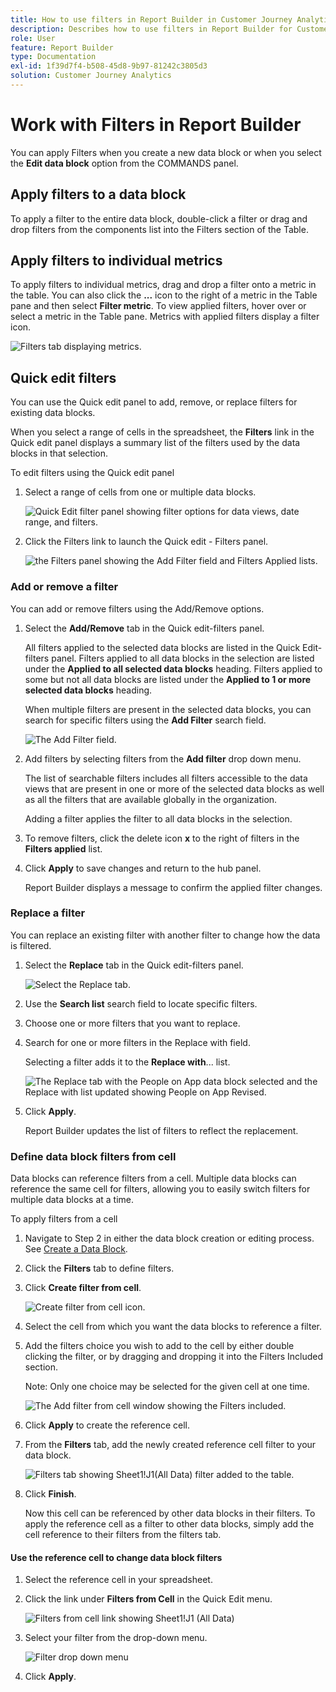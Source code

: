 ```yaml
---
title: How to use filters in Report Builder in Customer Journey Analytics
description: Describes how to use filters in Report Builder for Customer Journey Analytics
role: User
feature: Report Builder
type: Documentation
exl-id: 1f39d7f4-b508-45d8-9b97-81242c3805d3
solution: Customer Journey Analytics
---
```

# Work with Filters in Report Builder

You can apply Filters when you create a new data block or when you select the **Edit data block** option from the COMMANDS panel.

## Apply filters to a data block

To apply a filter to the entire data block, double-click a filter or drag and drop filters from the components list into the Filters section of the Table.

## Apply filters to individual metrics

To apply filters to individual metrics, drag and drop a filter onto a metric in the table. You can also click the **...** icon to the right of a metric in the Table pane and then select **Filter metric**. To view applied filters, hover over or select a metric in the Table pane. Metrics with applied filters display a filter icon.

![Filters tab displaying metrics.](./assets/filter_by.png)

## Quick edit filters

You can use the Quick edit panel to add, remove, or replace filters for existing data blocks.

When you select a range of cells in the spreadsheet, the **Filters** link in the Quick edit panel displays a summary list of the filters used by the data blocks in that selection.

To edit filters using the Quick edit panel

1. Select a range of cells from one or multiple data blocks.

    ![Quick Edit filter panel showing filter options for data views, date range, and filters.](./assets/select_multiple_dbs.png)

1. Click the Filters link to launch the Quick edit - Filters panel.

    ![the Filters panel showing the Add Filter field and Filters Applied lists.](./assets/quick_edit_filters.png)

### Add or remove a filter

You can add or remove filters using the Add/Remove options.

1. Select the **Add/Remove** tab in the Quick edit-filters panel.

    All filters applied to the selected data blocks are listed in the Quick Edit-filters panel. Filters applied to all data blocks in the selection are listed under the **Applied to all selected data blocks** heading. Filters applied to some but not all data blocks are listed under the **Applied to 1 or more selected data blocks** heading.

    When multiple filters are present in the selected data blocks, you can search for specific filters using the **Add Filter** search field.

    ![The Add Filter field.](./assets/add_filter.png)

1. Add filters by selecting filters from the **Add filter** drop down menu.

    The list of searchable filters includes all filters accessible to the data views that are present in one or more of the selected data blocks as well as all the filters that are available globally in the organization.

    Adding a filter applies the filter to all data blocks in the selection.

1. To remove filters, click the delete icon **x** to the right of filters in the **Filters applied** list.

1. Click **Apply** to save changes and return to the hub panel.

    Report Builder displays a message to confirm the applied filter changes.

### Replace a filter

You can replace an existing filter with another filter to change how the data is filtered.

1. Select the **Replace** tab in the Quick edit-filters panel.

    ![Select the Replace tab.](./assets/replace_filter.png)

1. Use the **Search list** search field to locate specific filters.

1. Choose one or more filters that you want to replace.

1. Search for one or more filters in the Replace with field.

    Selecting a filter adds it to the **Replace with**... list.

    ![The Replace tab with the People on App data block selected and the Replace with list updated showing People on App Revised.](./assets/replace_screen_new.png)

1. Click **Apply**.

    Report Builder updates the list of filters to reflect the replacement.

### Define data block filters from cell

Data blocks can reference filters from a cell. Multiple data blocks can reference the same cell for filters, allowing you to easily switch filters for multiple data blocks at a time.

To apply filters from a cell

1. Navigate to Step 2 in either the data block creation or editing process. See [Create a Data Block](./create-a-data-block.md).
1. Click the **Filters** tab to define filters.
1. Click **Create filter from cell**.

    ![Create filter from cell icon.](./assets/create-filter-from-cell.png)

1. Select the cell from which you want the data blocks to reference a filter.
   
1. Add the filters choice you wish to add to the cell by either double clicking the filter, or by dragging and dropping it into the Filters Included section. 
   
   Note: Only one choice may be selected for the given cell at one time.

    ![The Add filter from cell window showing the Filters included.](./assets/select-filters.png)

1. Click **Apply** to create the reference cell.

1. From the **Filters** tab, add the newly created reference cell filter to your data block.

    ![Filters tab showing Sheet1!J1(All Data) filter added to the table.](./assets/reference-cell-filter.png)

1. Click **Finish**.

    Now this cell can be referenced by other data blocks in their filters. To apply the reference cell as a filter to other data blocks, simply add the cell reference to their filters from the filters tab. 

#### Use the reference cell to change data block filters

1. Select the reference cell in your spreadsheet.

1. Click the link under **Filters from Cell** in the Quick Edit menu.

    ![Filters from cell link showing Sheet1!J1 (All Data)](./assets/filters-from-cell-link.png)

1. Select your filter from the drop-down menu.

    ![Filter drop down menu](./assets/filter-drop-down.png)

1. Click **Apply**.
